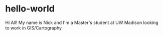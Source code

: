 # hello-world

Hi All!
My name is Nick and I'm a Master's student at UW Madison looking to work in GIS/Cartography
